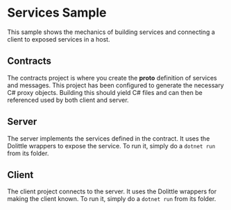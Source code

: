 # Services Sample

This sample shows the mechanics of building services and connecting a client to
exposed services in a host.

## Contracts

The contracts project is where you create the **proto** definition of services and messages.
This project has been configured to generate the necessary C# proxy objects.
Building this should yield C# files and can then be referenced used by both client and
server.

## Server

The server implements the services defined in the contract.
It uses the Dolittle wrappers to expose the service.
To run it, simply do a `dotnet run` from its folder.

## Client

The client project connects to the server.
It uses the Dolittle wrappers for making the client known.
To run it, simply do a `dotnet run` from its folder.